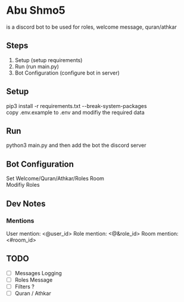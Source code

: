 # Abu Shmo5
is a discord bot to be used for roles, welcome message, quran/athkar

## Steps
1. Setup (setup requirements)
2. Run (run main.py)
3. Bot Configuration (configure bot in server)

## Setup

pip3 install -r requirements.txt --break-system-packages \
copy .env.example to .env and modifiy the required data

## Run

python3 main.py and then add the bot the discord server

## Bot Configuration

Set Welcome/Quran/Athkar/Roles Room \
Modifiy Roles

## Dev Notes

### Mentions

User mention: <@user_id>
Role mention: <@&role_id>
Room mention: <#room_id>

## TODO

- [ ] Messages Logging
- [ ] Roles Message
- [ ] Filters ?
- [ ] Quran / Athkar